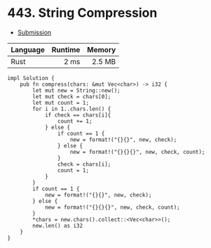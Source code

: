 # 443. String Compression
- [Submission](https://leetcode.com/submissions/detail/1130832379/)

| Language | Runtime | Memory |
| :-       |       -:|      -:|
| Rust | 2 ms | 2.5 MB |
```
impl Solution {
    pub fn compress(chars: &mut Vec<char>) -> i32 {
        let mut new = String::new();
        let mut check = chars[0];
        let mut count = 1;
        for i in 1..chars.len() {
            if check == chars[i]{
                count += 1;
            } else {
                if count == 1 {
                    new = format!("{}{}", new, check);
                } else {
                    new = format!("{}{}{}", new, check, count);
                }
                check = chars[i];
                count = 1;
            }
        }
        if count == 1 {
            new = format!("{}{}", new, check);
        } else {
            new = format!("{}{}{}", new, check, count);
        }
        *chars = new.chars().collect::<Vec<char>>();
        new.len() as i32    
    }    
}
```
